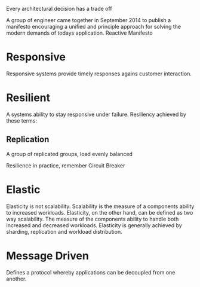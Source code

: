 Every architectural decision has a trade off

A group of engineer came together in September 2014 to publish
a manifesto encouraging a unified and principle approach
for solving the modern demands of todays application. Reactive Manifesto

# Responsive
Responsive systems provide timely responses agains customer interaction.

# Resilient
A systems ability to stay responsive under failure.
Resiliency achieved by these terms:

## Replication
A group of replicated groups, load evenly balanced

Resilience in practice, remember Circuit Breaker

# Elastic
Elasticity is not scalability.
Scalability is the measure of a components ability to increased workloads.
Elasticity, on the other hand, can be defined as two way scalability.
The measure of the components ability to handle both increased and decreased workloads.
Elasticity is generally achieved by sharding, replication and workload distribution.

# Message Driven
Defines a protocol whereby applications can be decoupled from one another.
